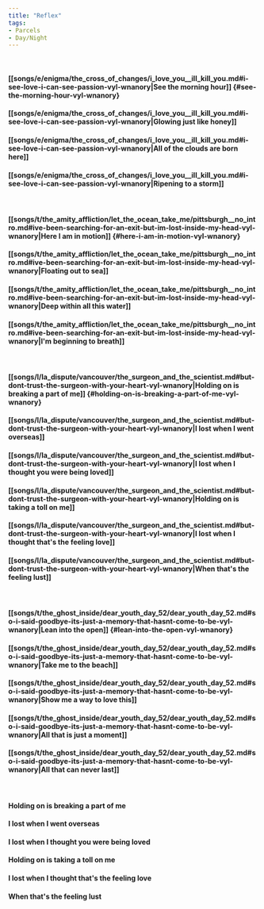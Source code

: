 ```yaml
---
title: "Reflex"
tags:
- Parcels
- Day∕Night
---
```

&nbsp;
#### [[songs/e/enigma/the_cross_of_changes/i_love_you__ill_kill_you.md#i-see-love-i-can-see-passion-vyl-wnanory|See the morning hour]] {#see-the-morning-hour-vyl-wnanory}
#### [[songs/e/enigma/the_cross_of_changes/i_love_you__ill_kill_you.md#i-see-love-i-can-see-passion-vyl-wnanory|Glowing just like honey]]
#### [[songs/e/enigma/the_cross_of_changes/i_love_you__ill_kill_you.md#i-see-love-i-can-see-passion-vyl-wnanory|All of the clouds are born here]]
#### [[songs/e/enigma/the_cross_of_changes/i_love_you__ill_kill_you.md#i-see-love-i-can-see-passion-vyl-wnanory|Ripening to a storm]]
&nbsp;
#### [[songs/t/the_amity_affliction/let_the_ocean_take_me/pittsburgh__no_intro.md#ive-been-searching-for-an-exit-but-im-lost-inside-my-head-vyl-wnanory|Here I am in motion]] {#here-i-am-in-motion-vyl-wnanory}
#### [[songs/t/the_amity_affliction/let_the_ocean_take_me/pittsburgh__no_intro.md#ive-been-searching-for-an-exit-but-im-lost-inside-my-head-vyl-wnanory|Floating out to sea]]
#### [[songs/t/the_amity_affliction/let_the_ocean_take_me/pittsburgh__no_intro.md#ive-been-searching-for-an-exit-but-im-lost-inside-my-head-vyl-wnanory|Deep within all this water]]
#### [[songs/t/the_amity_affliction/let_the_ocean_take_me/pittsburgh__no_intro.md#ive-been-searching-for-an-exit-but-im-lost-inside-my-head-vyl-wnanory|I'm beginning to breath]]
&nbsp;
#### [[songs/l/la_dispute/vancouver/the_surgeon_and_the_scientist.md#but-dont-trust-the-surgeon-with-your-heart-vyl-wnanory|Holding on is breaking a part of me]] {#holding-on-is-breaking-a-part-of-me-vyl-wnanory}
#### [[songs/l/la_dispute/vancouver/the_surgeon_and_the_scientist.md#but-dont-trust-the-surgeon-with-your-heart-vyl-wnanory|I lost when I went overseas]]
#### [[songs/l/la_dispute/vancouver/the_surgeon_and_the_scientist.md#but-dont-trust-the-surgeon-with-your-heart-vyl-wnanory|I lost when I thought you were being loved]]
#### [[songs/l/la_dispute/vancouver/the_surgeon_and_the_scientist.md#but-dont-trust-the-surgeon-with-your-heart-vyl-wnanory|Holding on is taking a toll on me]]
#### [[songs/l/la_dispute/vancouver/the_surgeon_and_the_scientist.md#but-dont-trust-the-surgeon-with-your-heart-vyl-wnanory|I lost when I thought that's the feeling love]]
#### [[songs/l/la_dispute/vancouver/the_surgeon_and_the_scientist.md#but-dont-trust-the-surgeon-with-your-heart-vyl-wnanory|When that's the feeling lust]]
&nbsp;
#### [[songs/t/the_ghost_inside/dear_youth_day_52/dear_youth_day_52.md#so-i-said-goodbye-its-just-a-memory-that-hasnt-come-to-be-vyl-wnanory|Lean into the open]] {#lean-into-the-open-vyl-wnanory}
#### [[songs/t/the_ghost_inside/dear_youth_day_52/dear_youth_day_52.md#so-i-said-goodbye-its-just-a-memory-that-hasnt-come-to-be-vyl-wnanory|Take me to the beach]]
#### [[songs/t/the_ghost_inside/dear_youth_day_52/dear_youth_day_52.md#so-i-said-goodbye-its-just-a-memory-that-hasnt-come-to-be-vyl-wnanory|Show me a way to love this]]
#### [[songs/t/the_ghost_inside/dear_youth_day_52/dear_youth_day_52.md#so-i-said-goodbye-its-just-a-memory-that-hasnt-come-to-be-vyl-wnanory|All that is just a moment]]
#### [[songs/t/the_ghost_inside/dear_youth_day_52/dear_youth_day_52.md#so-i-said-goodbye-its-just-a-memory-that-hasnt-come-to-be-vyl-wnanory|All that can never last]]
&nbsp;
#### Holding on is breaking a part of me
#### I lost when I went overseas
#### I lost when I thought you were being loved
#### Holding on is taking a toll on me
#### I lost when I thought that's the feeling love
#### When that's the feeling lust
